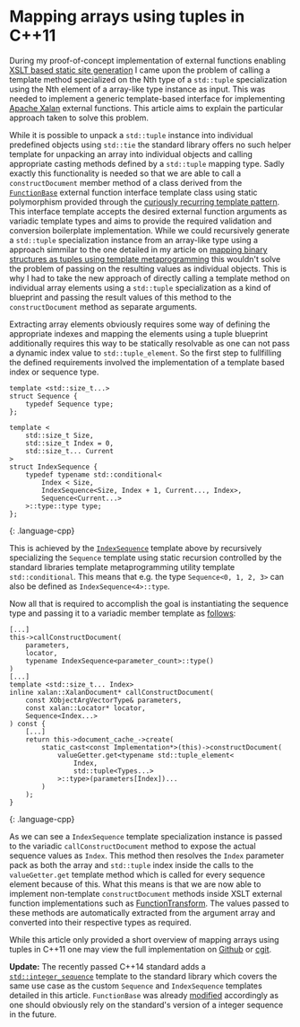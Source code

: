 # Mapping arrays using tuples in C++11

During my proof-of-concept implementation of external functions enabling [XSLT based static site generation](https://github.com/KnairdA/InputXSLT) I came upon the problem of calling a template method specialized on the Nth type of a `std::tuple` specialization using the Nth element of a array-like type instance as input. This was needed to implement a generic template-based interface for implementing [Apache Xalan](http://xalan.apache.org/xalan-c/index.html) external functions. This article aims to explain the particular approach taken to solve this problem.

While it is possible to unpack a `std::tuple` instance into individual predefined objects using `std::tie` the standard library offers no such helper template for unpacking an array into individual objects and calling appropriate casting methods defined by a `std::tuple` mapping type. Sadly exactly this functionality is needed so that we are able to call a `constructDocument` member method of a class derived from the [`FunctionBase`](https://github.com/KnairdA/InputXSLT/blob/master/src/function/base.h) external function interface template class using static polymorphism provided through the [curiously recurring template pattern](https://en.wikipedia.org/wiki/Curiously_Recurring_Template_Pattern). This interface template accepts the desired external function arguments as variadic template types and aims to provide the required validation and conversion boilerplate implementation. While we could recursively generate a `std::tuple` specialization instance from an array-like type using a approach simmilar to the one detailed in my article on [mapping binary structures as tuples using template metaprogramming](/article/mapping_binary_structures_as_tuples_using_template_metaprogramming) this wouldn't solve the problem of passing on the resulting values as individual objects. This is why I had to take the new approach of directly calling a template method on individual array elements using a `std::tuple` specialization as a kind of blueprint and passing the result values of this method to the `constructDocument` method as separate arguments.

Extracting array elements obviously requires some way of defining the appropriate indexes and mapping the elements using a tuple blueprint additionally requires this way to be statically resolvable as one can not pass a dynamic index value to `std::tuple_element`. So the first step to fullfilling the defined requirements involved the implementation of a template based index or sequence type.

~~~
template <std::size_t...>
struct Sequence {
	typedef Sequence type;
};

template <
	std::size_t Size,
	std::size_t Index = 0,
	std::size_t... Current
>
struct IndexSequence {
	typedef typename std::conditional<
		Index < Size,
		IndexSequence<Size, Index + 1, Current..., Index>,
		Sequence<Current...>
	>::type::type type;
};
~~~
{: .language-cpp}

This is achieved by the [`IndexSequence`](https://github.com/KnairdA/InputXSLT/blob/49e2010b489ab6d5516a9abd896c67738e0dc1cc/src/support/type/sequence.h) template above by recursively specializing the `Sequence` template using static recursion controlled by the standard libraries template metaprogramming utility template `std::conditional`. This means that e.g. the type `Sequence<0, 1, 2, 3>` can also be defined as `IndexSequence<4>::type`.

Now all that is required to accomplish the goal is instantiating the sequence type and passing it to a variadic member template as [follows](https://github.com/KnairdA/InputXSLT/blob/master/src/function/base.h):

~~~
[...]
this->callConstructDocument(
	parameters,
	locator,
	typename IndexSequence<parameter_count>::type()
)
[...]
template <std::size_t... Index>
inline xalan::XalanDocument* callConstructDocument(
	const XObjectArgVectorType& parameters,
	const xalan::Locator* locator,
	Sequence<Index...>
) const {
	[...]
	return this->document_cache_->create(
		static_cast<const Implementation*>(this)->constructDocument(
			valueGetter.get<typename std::tuple_element<
				Index,
				std::tuple<Types...>
			>::type>(parameters[Index])...
		)
	);
}
~~~
{: .language-cpp}

As we can see a `IndexSequence` template specialization instance is passed to the variadic `callConstructDocument` method to expose the actual sequence values as `Index`. This method then resolves the `Index` parameter pack as both the array and `std::tuple` index inside the calls to the `valueGetter.get` template method which is called for every sequence element because of this. What this means is that we are now able to implement non-template `constructDocument` methods inside XSLT external function implementations such as [FunctionTransform](https://github.com/KnairdA/InputXSLT/blob/master/src/function/transform.h). The values passed to these methods are automatically extracted from the argument array and converted into their respective types as required.

While this article only provided a short overview of mapping arrays using tuples in C++11 one may view the full implementation on [Github](https://github.com/KnairdA/InputXSLT/blob/master/src/function/base.h) or [cgit](http://code.kummerlaender.eu/InputXSLT/tree/src/function/base.h).

**Update:** The recently passed C++14 standard adds a [`std::integer_sequence`](http://en.cppreference.com/w/cpp/utility/integer_sequence) template to the standard library which covers the same use case as the custom `Sequence`  and `IndexSequence` templates detailed in this article. `FunctionBase` was already [modified](https://github.com/KnairdA/InputXSLT/commit/b9d62d5ce1e3f92a8ab34239c6e4044ad57180df) accordingly as one should obviously rely on the standard's version of a integer sequence in the future.

